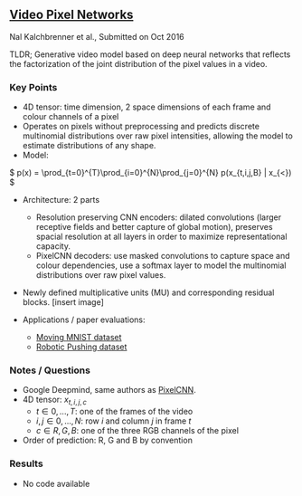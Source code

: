 ## [Video Pixel Networks](https://arxiv.org/abs/1610.00527)
Nal Kalchbrenner et al., Submitted on Oct 2016

TLDR; Generative video model based on deep neural networks that reflects the factorization of the joint distribution of the pixel values in a video.

### Key Points
* 4D tensor: time dimension, 2 space dimensions of each frame and colour channels of a pixel
* Operates on pixels without preprocessing and predicts discrete multinomial distributions over raw pixel intensities, allowing the model to estimate distributions of any shape.
* Model:

$ p(x) = \prod_{t=0}^{T}\prod_{i=0}^{N}\prod_{j=0}^{N} p(x_{t,i,j,B} | x_{<}) $

* Architecture: 2 parts
    * Resolution preserving CNN encoders: dilated convolutions (larger receptive fields and better capture of global motion), preserves spacial resolution at all layers in order to maximize representational capacity.
    * PixelCNN decoders: use masked convolutions to capture space and colour dependencies, use a softmax layer to model the multinomial distributions over raw pixel values.
* Newly defined multiplicative units (MU) and corresponding residual blocks.
[insert image]

* Applications / paper evaluations:
    * [Moving MNIST dataset](http://www.cs.toronto.edu/~nitish/unsupervised_video/)
    * [Robotic Pushing dataset](https://sites.google.com/site/brainrobotdata/home/push-dataset)


### Notes / Questions
* Google Deepmind, same authors as [PixelCNN](https://github.com/gcunhase/PaperNotes/blob/master/notes/pixelcnn.md).
* 4D tensor: $x_{t,i,j,c}$
   * $t \in {0, ..., T}$: one of the frames of the video
   * $i,j \in {0, ..., N}$: row $i$ and column $j$ in frame $t$
   * $c \in{R, G, B}$: one of the three RGB channels of the pixel
* Order of prediction: R, G and B by convention


### Results
* No code available
